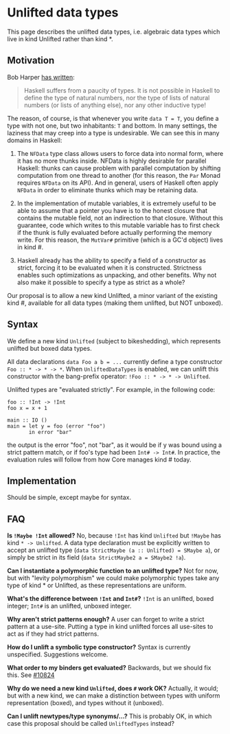 # Unlifted data types



This page describes the unlifted data types, i.e. algebraic data types which live in kind Unlifted rather than kind \*.


## Motivation



Bob Harper [
has written](https://existentialtype.wordpress.com/2011/04/24/the-real-point-of-laziness/):


>
>
> Haskell suffers from a paucity of types.  It is not possible in Haskell to define the type of natural numbers, nor the type of lists of natural numbers (or lists of anything else), nor any other inductive type!
>
>


The reason, of course, is that whenever you write `data T = T`, you define a type with not one, but two inhabitants: `T` and bottom. In many settings, the laziness that may creep into a type is undesirable. We can see this in many domains in Haskell:


1. The `NFData` type class allows users to force data into normal form, where it has no more thunks inside. NFData is highly desirable for parallel Haskell: thunks can cause problem with parallel computation by shifting computation from one thread to another (for this reason, the `Par` Monad requires `NFData` on its API). And in general, users of Haskell often apply `NFData` in order to eliminate thunks which may be retaining data.

1. In the implementation of mutable variables, it is extremely useful to be able to assume that a pointer you have is to the honest closure that contains the mutable field, not an indirection to that closure. Without this guarantee, code which writes to this mutable variable has to first check if the thunk is fully evaluated before actually performing the memory write. For this reason, the `MutVar#` primitive (which is a GC'd object) lives in kind \#.

1. Haskell already has the ability to specify a field of a constructor as strict, forcing it to be evaluated when it is constructed. Strictness enables such optimizations as unpacking, and other benefits. Why not also make it possible to specify a type as strict as a whole?


Our proposal is to allow a new kind Unlifted, a minor variant of the existing kind \#, available for all data types (making them unlifted, but NOT unboxed).


## Syntax



We define a new kind `Unlifted` (subject to bikeshedding), which represents unlifted but boxed data types.



All data declarations `data Foo a b = ...` currently define a type constructor `Foo :: * -> * -> *`. When `UnliftedDataTypes` is enabled, we can unlift this constructor with the bang-prefix operator: `!Foo :: * -> * -> Unlifted`. 



Unlifted types are "evaluated strictly". For example, in the following code:


```wiki
foo :: !Int -> !Int
foo x = x + 1

main :: IO ()
main = let y = foo (error "foo")
       in error "bar"
```


the output is the error "foo", not "bar", as it would be if y was bound using a strict pattern match, or if foo's type had been `Int# -> Int#`. In practice, the evaluation rules will follow from how Core manages kind \# today.


## Implementation



Should be simple, except maybe for syntax.


## FAQ



**Is `!Maybe !Int` allowed?** No, because `!Int` has kind `Unlifted` but `!Maybe` has kind `* -> Unlifted`. A data type declaration must be explicitly written to accept an unlifted type (`data StrictMaybe (a :: Unlifted) = SMaybe a`), or simply be strict in its field (`data StrictMaybe2 a = SMaybe2 !a`).



**Can I instantiate a polymorphic function to an unlifted type?** Not for now, but with "levity polymorphism" we could make polymorphic types take any type of kind \* or Unlifted, as these representations are uniform.



**What's the difference between `!Int` and `Int#`?** `!Int` is an unlifted, boxed integer; `Int#` is an unlifted, unboxed integer.



**Why aren't strict patterns enough?** A user can forget to write a strict pattern at a use-site. Putting a type in kind unlifted forces all use-sites to act as if they had strict patterns.



**How do I unlift a symbolic type constructor?** Syntax is currently unspecified. Suggestions welcome.



**What order to my binders get evaluated?** Backwards, but we should fix this. See [\#10824](https://gitlab.staging.haskell.org/ghc/ghc/issues/10824)



**Why do we need a new kind `Unlifted`, does `#` work OK?** Actually, it would; but with a new kind, we can make a distinction between types with uniform representation (boxed), and types without it (unboxed).



**Can I unlift newtypes/type synonyms/...?** This is probably OK, in which case this proposal should be called `UnliftedTypes` instead?


